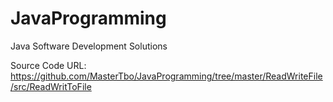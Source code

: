 # JavaProgramming
Java Software Development Solutions

Source Code URL: https://github.com/MasterTbo/JavaProgramming/tree/master/ReadWriteFile/src/ReadWritToFile
